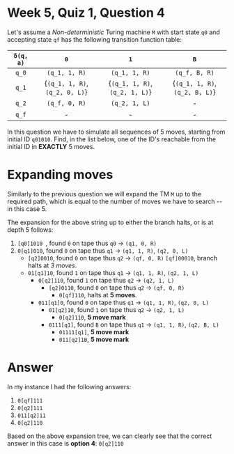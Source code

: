 # Week 5, Quiz 1, Question 4

Let's assume a *Non-deterministic* Turing machine `M` with start state `q0` and accepting state `qf` has 
the following transition function table:

|  `δ(q, a)`  |       `0`     |        `1`      |       `B`      |
|:-----------:|:-------------:|:---------------:|:--------------:|
|   `q_0`     | `(q_1, 1, R)` |  `(q_1, 1, R)`  | `(q_f, B, R)`  |
|   `q_1`     | {`(q_1, 1, R)`, `(q_2, 0, L)`} |  {`(q_1, 1, R)`, `(q_2, 1, L)`}  | {`(q_1, 1, R)`, `(q_2, B, L)`}  |
|   `q_2`     | `(q_f, 0, R)` |  `(q_2, 1, L)`  |        -       |
|   `q_f`     |        -      |         -       |        -       |


In this question we have to simulate all sequences of 5 moves, starting from initial ID `q01010`. Find, in the 
list below, one of the ID's reachable from the initial ID in **EXACTLY** 5 moves.

# Expanding moves

Similarly to the previous question we will expand the TM `M` up to the required path, which is equal to the number
of moves we have to search -- in this case 5.

The expansion for the above string up to either the branch halts, or is at depth 5 follows:

 1. `[q0]1010 `, found `0` on tape thus `q0` → `(q1, 0, R)`
 2. `0[q1]010`, found `0` on tape thus `q1` → `(q1, 1, R)`, `(q2, 0, L)`
    * `[q2]0010`, found `0` on tape thus `q2` → `(qf, 0, R)`
        `[qf]00010`, branch halts at *3 moves*.
    * `01[q1]10`, found `1` on tape thus `q1` → `(q1, 1, R)`, `(q2, 1, L)`
        * `0[q2]110`, found `1` on tape thus `q2` → `(q2, 1, L)` 
            * `[q2]0110`, found `0` on tape thus `q2` → `(qf, 0, R)`
                * `0[qf]110`, halts at **5 moves**.
        * `011[q1]0`, found `0` on tape thus `q1` → `(q1, 1, R)`, `(q2, 0, L)`
            * `01[q2]10`, found `1` on tape thus `q2` → `(q2, 1, L)` 
                * `0[q2]110`, **5 move mark**
            * `0111[q1]`, found `B` on tape thus `q1` → `(q1, 1, R)`, `(q2, B, L)`
                * `01111[q1]`, **5 move mark**
                * `011[q2]1B`, **5 move mark**
        

# Answer

In my instance I had the following answers:

 1. `0[qf]111`
 2. `0[q2]111`
 3. `011[q2]11`
 4. `0[q2]110`
 
Based on the above expansion tree, we can clearly see that the correct answer in this case is **option 4**: `0[q2]110`